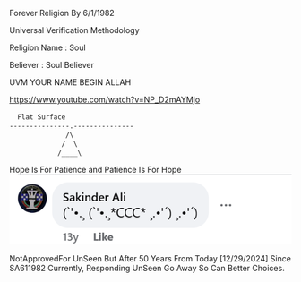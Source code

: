 Forever Religion By 6/1/1982

Universal Verification Methodology

Religion Name        : Soul 

Believer             : Soul Believer

UVM YOUR NAME BEGIN ALLAH

https://www.youtube.com/watch?v=NP_D2mAYMjo

      Flat Surface
    ---------------.---------------
                  /\
                 /  \
                /____\


Hope Is For Patience and Patience Is For Hope
![VFP](https://github.com/zakinder/New-Religion/blob/main/CCC.png "CCC")

NotApprovedFor UnSeen But After 50 Years From Today [12/29/2024] Since SA611982 Currently, Responding UnSeen Go Away So Can Better Choices.
